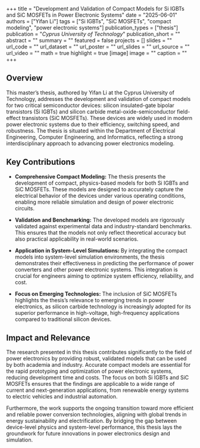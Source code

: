 +++
title = "Development and Validation of Compact Models for Si IGBTs and SiC MOSFETs in Power Electronic Systems"
date = "2025-06-01"
authors = ["Yifan Li"]
tags = ["Si IGBTs", "SiC MOSFETs", "compact modeling", "power electronic systems"]
publication_types = ["thesis"]
publication = "_Cyprus University of Technology_"
publication_short = ""
abstract = ""
summary = ""
featured = false
projects = []
slides = ""
url_code = ""
url_dataset = ""
url_poster = ""
url_slides = ""
url_source = ""
url_video = ""
math = true
highlight = true
[image]
image = ""
caption = ""
+++

## Overview

This master’s thesis, authored by Yifan Li at the Cyprus University of Technology, addresses the development and validation of compact models for two critical semiconductor devices: silicon insulated-gate bipolar transistors (Si IGBTs) and silicon carbide metal-oxide-semiconductor field-effect transistors (SiC MOSFETs). These devices are widely used in modern power electronic systems due to their efficiency, switching speed, and robustness. The thesis is situated within the Department of Electrical Engineering, Computer Engineering, and Informatics, reflecting a strong interdisciplinary approach to advancing power electronics modeling.

## Key Contributions

- **Comprehensive Compact Modeling:** The thesis presents the development of compact, physics-based models for both Si IGBTs and SiC MOSFETs. These models are designed to accurately capture the electrical behavior of the devices under various operating conditions, enabling more reliable simulation and design of power electronic circuits.

- **Validation and Benchmarking:** The developed models are rigorously validated against experimental data and industry-standard benchmarks. This ensures that the models not only reflect theoretical accuracy but also practical applicability in real-world scenarios.

- **Application in System-Level Simulations:** By integrating the compact models into system-level simulation environments, the thesis demonstrates their effectiveness in predicting the performance of power converters and other power electronic systems. This integration is crucial for engineers aiming to optimize system efficiency, reliability, and cost.

- **Focus on Emerging Technologies:** The inclusion of SiC MOSFETs highlights the thesis’s relevance to emerging trends in power electronics, as silicon carbide technology is increasingly adopted for its superior performance in high-voltage, high-frequency applications compared to traditional silicon devices.

## Impact and Relevance

The research presented in this thesis contributes significantly to the field of power electronics by providing robust, validated models that can be used by both academia and industry. Accurate compact models are essential for the rapid prototyping and optimization of power electronic systems, reducing development time and costs. The focus on both Si IGBTs and SiC MOSFETs ensures that the findings are applicable to a wide range of current and next-generation applications, from renewable energy systems to electric vehicles and industrial automation.

Furthermore, the work supports the ongoing transition toward more efficient and reliable power conversion technologies, aligning with global trends in energy sustainability and electrification. By bridging the gap between device-level physics and system-level performance, this thesis lays the groundwork for future innovations in power electronics design and simulation.